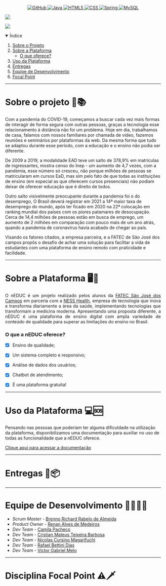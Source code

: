 



<p align="center">
    <a href="gttps://github.com">
        <img alt="GitHub" src="https://img.shields.io/badge/GitHub-100000?style=for-the-badge&logo=github&logoColor=white"/>
    </a>
    <a href="https://www.java.com/pt-BR/">
        <img alt="Java" src="https://img.shields.io/badge/java-%23ED8B00.svg?&style=for-the-badge&logo=java&logoColor=white"/>
    </a>
    <a href="https://developer.mozilla.org/pt-BR/docs/Web/Guide/HTML/HTML5">
    <img alt="HTML5" src="https://img.shields.io/badge/HTML5-E34F26?style=for-the-badge&logo=html5&logoColor=white"/>
    </a>
    <a href="https://developer.mozilla.org/pt-BR/docs/Web/CSS">
    <img alt="CSS" src="https://img.shields.io/badge/CSS3-1572B6?style=for-the-badge&logo=css3&logoColor=white">
    <a href="https://spring.io">
    <img alt="Spring" src="https://img.shields.io/badge/spring-%236DB33F.svg?&style=for-the-badge&logo=spring&logoColor=white"/>
    <a href="https://www.mysql.com">
    <img alt="MySQL" src="https://img.shields.io/badge/mysql-%2300f.svg?&style=for-the-badge&logo=mysql&logoColor=white"/>
    </a>
</p>
<p align="left">
    <img src="https://img.shields.io/badge/status-em%20desenvolvimento-blue?style=for-the-badge&logo=appveyor">
</p>
<p align="left">
    <img src="https://img.shields.io/badge/Sprint%20atual-Sprint%203-blue?style=for-the-badge&logo=appveyor">
</p>


<details open="open">
  <summary>Índice</summary>
  <ol>
    <li>
      <a href="#">Sobre o Projeto</a>
     <li>
         <a href="#">Sobre a Plataforma</a>
      <ul>
        <li><a href="#">O que oferece?</a></li>
      </ul>
    </li>
    <li><a href="#">Uso da Plataforma</a></li>
    <li><a href="#">Entregas</a></li>
    <li><a href="#">Equipe de Desenvolvimento</a></li>
    <li><a href="#">Focal Point</a></li>
  </ol>
</details>




------------------

# Sobre o projeto :blue_book::books:

Com a pandemia do COVID-19, começamos a buscar cada vez mais formas de interagir de forma segura com outras pessoas, graças a tecnologia esse relacionamento à distância não foi um problema. Hoje em dia, trabalhamos de casa, falamos com nossos familiares por chamada de vídeo, fazemos reuniões e seminários por plataformas da web. Da mesma forma que tudo se adaptou durante esse período, com a educação e o ensino não podia ser diferente. 

De 2009 a 2019, a modalidade EAD teve um salto de 378,9% em matrículas de ingressantes, mostra censo do Inep - um aumento de 4,7 vezes, com a pandemia, esse número só cresceu, não porque milhões de pessoas se matricularam em cursos EaD, mas sim pelo fato de que todas as instituições de ensino (em especial as que oferecem cursos presenciais) não podiam deixar de oferecer educação que é direito de todos.

Outro salto visivelmente preocupante durante a pandemia foi o do desemprego, O Brasil deverá registrar em 2021 a 14ª maior taxa de desemprego do mundo, após ter ficado em 2020 na 22ª colocação em ranking mundial dos países com os piores patamares de desocupação. Cerca de 14,4 milhões de pessoas estão em busca de emprego, um aumento de 2 milhões em comparação com pouco mais de um ano atrás, quando a pandemia de coronavírus havia acabado de chegar ao país.

Visando os fatores citados, a empresa parceira, e a FATEC de São José dos campos propôs o desafio de achar uma solução para facilitar a vida de estudantes com uma plataforma de ensino remoto com praticidade e facilidade.



-----------------

# Sobre a Plataforma :desktop_computer::book:

<p align="justify">O nEDUC é um projeto realizado pelos alunos da <a href="http://fatecsjc-prd.azurewebsites.net">FATEC São José dos Campos</a> em parceria com a <a href="https://ness.com.br/health.php">NESS Health</a>, empresa de tecnologia que inova e transforma diariamente a área da saúde, implementando tecnologias que transformam a medicina moderna. Apresentando uma proposta diferente, a nEDUC é uma plataforma de ensino digital com ampla variedade de conteúdo de qualidade para superar as limitações do ensino no Brasil.</p>
<p align="justify"> </a>



### O que a nEDUC oferece?

- [x] Ensino de qualidade;

- [x] Um sistema completo e responsivo;

- [x] Análise de dados dos usuários;

- [x] Chatbot de atendimento;

- [x] É uma plataforma gratuita!

  

------------------

# Uso da Plataforma :computer::sos:

Pensando nas pessoas que poderiam ter alguma dificuldade na utilização da plataforma, disponibilizamos uma documentação para auxiliar no uso de todas as funcionalidade que a nEDUC oferece. 

<a href="" target="__blank">Clique aqui para acessar a documentação</a>



--------------------------------

# Entregas :dart::package:





-----------------

# Equipe de Desenvolvimento :man_technologist::woman_technologist:

<ul>
    <li><i>Scrum Master - </i><a href="https://github.com/brennorichard" target="__blank">Brenno Richard Rabelo de Almeida</a></li>
    <li><i>Product Owner - </i><a href="https://github.com/medrenan" target="__blank">Renan Alves de Medeiros</a></li>
    <li><i>Dev Team - </i><a href="https://github.com/camilaffpacheco" target="__blank">Camila Pacheco</a></li>
    <li><i>Dev Team - </i><a href="https://github.com/CristianMateusTB" target="__blank">Cristian Mateus Teixeira Barbosa</a></li>
    <li><i>Dev Team - </i><a href="https://github.com/nicursino" target="__blank">Nicolas Cursino Magarifuchi</a></li>
    <li><i>Dev Team - </i><a href="https://github.com/Rafael-BD" target="__blank">Rafael Bettini Dias</a></li>
    <li><i>Dev Team - </i><a href="https://github.com/VGabrielMelo" target="__blank">Victor Gabriel Melo</a></li>
</ul>



----------------

# Disciplina Focal Point :warning::dagger: